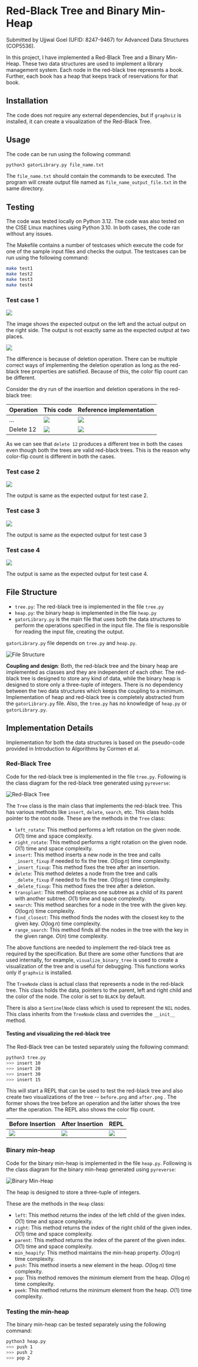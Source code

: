 # Red-Black Tree and Binary Min-Heap

Submitted by Ujjwal Goel (UFID: 8247-9467) for Advanced Data Structures
(COP5536).

In this project, I have implemented a Red-Black Tree and a Binary Min-Heap.
These two data structures are used to implement a library management system.
Each node in the red-black tree represents a book. Further, each book has a heap
that keeps track of reservations for that book.

## Installation

The code does not require any external dependencies, but if `graphviz` is
installed, it can create a visualization of the Red-Black Tree.

## Usage

The code can be run using the following command:

```bash
python3 gatorLibrary.py file_name.txt
```

The `file_name.txt` should contain the commands to be executed. The program will
create output file named as `file_name_output_file.txt` in the same directory.

## Testing

The code was tested locally on Python 3.12. The code was also tested on the CISE
Linux machines using Python 3.10. In both cases, the code ran without any
issues.

The Makefile contains a number of testcases which execute the code for one of
the sample input files and checks the output. The testcases can be run using the following command:

```bash
make test1
make test2
make test3
make test4
```

### Test case 1
![](images/testcase1.png)

The image shows the expected output on the left and the actual output on the
right side. The output is not exactly same as the expected output at two places.

![](images/testcase1-diff.png)

The difference is because of deletion operation. There can be multiple correct
ways of implementing the deletion operation as long as the red-black tree
properties are satisfied. Because of this, the color flip count can be
different.

Consider the dry run of the insertion and deletion operations in the red-black
tree:


| Operation | This code                        | Reference implementation          |
| --------- | -------------------------------- | --------------------------------- |
| ...       | ![](images/before_delete_me.png) | ![](images/before_delete_ext.png) |
| Delete 12 | ![](images/after_delete_me.png)  | ![](images/after_delete_ext.png)  |

As we can see that `delete 12` produces a different tree in both the cases even
though both the trees are valid red-black trees. This is the reason why
color-flip count is different in both the cases. 


### Test case 2

![](images/testcase2.png)

The output is same as the expected output for test case 2.

### Test case 3

![](images/testcase3.png)

The output is same as the expected output for test case 3

### Test case 4

![](images/testcase4.png)

The output is same as the expected output for test case 4.



## File Structure


- `tree.py`: The red-black tree is implemented in the file `tree.py`
- `heap.py`: the binary heap is implemented in the file `heap.py`
- `gatorLibrary.py` is the main file that uses both the data structures to
  perform the operations specified in the input file. The file is responsible
  for reading the input file, creating the output. 

 `gatorLibrary.py` file depends on `tree.py` and `heap.py`.

![File Structure](images/packages_tree.png)

**Coupling and design**: Both, the red-black tree and the binary heap are implemented as classes and they
are independent of each other. The red-black tree is designed to store any kind
of data, while the binary heap is designed to store only a three-tuple of
integers. There is no dependency between the two data structures which keeps the
coupling to a minimum. Implementation of heap and red-black tree is completely
abstracted from the `gatorLibrary.py` file. Also, the `tree.py` has no knowledge
of `heap.py` or `gatorLibrary.py`.


## Implementation Details

Implementation for both the data structures is based on the pseudo-code provided
in Introduction to Algorithms by Cormen et al.


### Red-Black Tree

Code for the red-black tree is implemented in the file `tree.py`. Following is
the class diagram for the red-black tree generated using `pyreverse`:

![Red-Black Tree](images/classes_tree.png)

The `Tree` class is the main class that implements the red-black tree. This has
various methods like `insert`, `delete`, `search`, etc. This class holds pointer
to the root node. These are the methods in the `Tree` class:

- `left_rotate`: This method performs a left rotation on the given node. $O(1)$
  time and space complexity.
- `right_rotate`: This method performs a right rotation on the given node. $O(1)$
  time and space complexity.
- `insert`: This method inserts a new node in the tree and calls `_insert_fixup`
  if needed  to fix the tree. $O(\log n)$ time complexity.
- `_insert_fixup`: This method fixes the tree after an insertion.
- `delete`: This method deletes a node from the tree and calls `_delete_fixup` if
  needed to fix the tree. $O(\log n)$ time complexity. 
- `_delete_fixup`: This method fixes the tree after a deletion.
- `transplant`: This method replaces one subtree as a child of its parent with
  another subtree. $O(1)$ time and space complexity.
- `search`: This method searches for a node in the tree with the given key. $O(\log n)$
  time complexity.
- `find_closest`: This method finds the nodes with the closest key to the given
  key. $O(\log n)$ time complexity.
- `range_search`: This method finds all the nodes in the tree with the key in
  the given range. $O(n)$ time complexity.

The above functions are needed to implement the red-black tree as required by
the specification. But there are some other functions that are used internally,
for example, `visualize_binary_tree` is used to create a visualization of the
tree and is useful for debugging. This functions works only if `graphviz` is
installed.

The `TreeNode` class is actual class that represents a node in the red-black
tree. This class holds the data, pointers to the parent, left and right child
and the color of the node. The color is set to `BLACK` by default.

There is also a `SentinelNode` class which is used to represent the `NIL` nodes.
This class inherits from the `TreeNode` class and overrides the `__init__`
method.

#### Testing and visualizing the red-black tree

The Red-Black tree can be tested separately using the following command:

```bash
python3 tree.py
>>> insert 10
>>> insert 20
>>> insert 30
>>> insert 15
```

This will start a REPL that can be used to test the red-black tree and also
create two visualizations of the tree -- `before.png` and `after.png` . The
former shows the tree before an operation and the latter shows the tree after
the operation. The REPL also shows the color flip count.

| Before Insertion            | After Insertion            | REPL                 |
| --------------------------- | -------------------------- | -------------------- |
| ![](images/repl_before.png) | ![](images/repl_after.png) | ![](images/repl.png) |

### Binary min-heap

Code for the binary min-heap is implemented in the file `heap.py`. Following is
the class diagram for the binary min-heap generated using `pyreverse`:

![Binary Min-Heap](images/classes_heap.png)

The heap is designed to store a three-tuple of integers. 

These are the methods in the `Heap` class:

- `left`: This method returns the index of the left child of the given index. $O(1)$
  time and space complexity.
- `right`: This method returns the index of the right child of the given index. $O(1)$
  time and space complexity.
- `parent`: This method returns the index of the parent of the given index. $O(1)$
  time and space complexity.
- `min_heapify`: This method maintains the min-heap property. $O(\log n)$ time
  complexity.
- `push`: This method inserts a new element in the heap. $O(\log n)$ time
  complexity.
- `pop`: This method removes the minimum element from the heap. $O(\log n)$ time
  complexity.
- `peek`: This method returns the minimum element from the heap. $O(1)$ time
  complexity.

### Testing the min-heap

The binary min-heap can be tested separately using the following command:

```bash
python3 heap.py
>>> push 1
>>> push 2
>>> pop 2